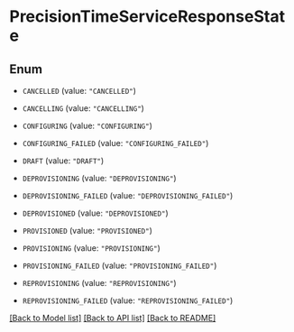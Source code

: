 # PrecisionTimeServiceResponseState

## Enum


* `CANCELLED` (value: `"CANCELLED"`)

* `CANCELLING` (value: `"CANCELLING"`)

* `CONFIGURING` (value: `"CONFIGURING"`)

* `CONFIGURING_FAILED` (value: `"CONFIGURING_FAILED"`)

* `DRAFT` (value: `"DRAFT"`)

* `DEPROVISIONING` (value: `"DEPROVISIONING"`)

* `DEPROVISIONING_FAILED` (value: `"DEPROVISIONING_FAILED"`)

* `DEPROVISIONED` (value: `"DEPROVISIONED"`)

* `PROVISIONED` (value: `"PROVISIONED"`)

* `PROVISIONING` (value: `"PROVISIONING"`)

* `PROVISIONING_FAILED` (value: `"PROVISIONING_FAILED"`)

* `REPROVISIONING` (value: `"REPROVISIONING"`)

* `REPROVISIONING_FAILED` (value: `"REPROVISIONING_FAILED"`)


[[Back to Model list]](../README.md#documentation-for-models) [[Back to API list]](../README.md#documentation-for-api-endpoints) [[Back to README]](../README.md)


